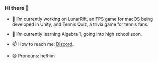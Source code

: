 ### Hi there 👋

- 🔭 I’m currently working on LunarRift, an FPS game for macOS being developed in Unity, and Tennis Quiz, a trivia game for tennis fans.

- 🌱 I’m currently learning Algebra 1, going into high school soon.
 
- 📫 How to reach me: [Discord](https://discordapp.com/users/463024798784815105/).

- 😄 Pronouns: he/him
